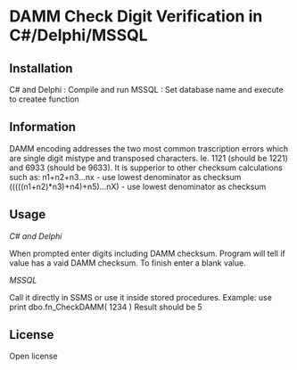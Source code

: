 # DAMM Check Digit Verification in C#/Delphi/MSSQL

## Installation

C# and Delphi : Compile and run
MSSQL : Set database name and execute to createe function

## Information

DAMM encoding addresses the two most common trascription errors which are single digit mistype and transposed characters. Ie. 1121 (should be 1221) and 6933 (should be 9633).
It is supperior to other checksum calculations such as:
n1+n2+n3...nx - use lowest denominator as checksum
(((((n1+n2)*n3)+n4)+n5)...nX) - use lowest denominator as checksum

## Usage

*C# and Delphi*

When prompted enter digits including DAMM checksum.
Program will tell if value has a vaid DAMM checksum.
To finish enter a blank value.

*MSSQL*

Call it directly in SSMS or use it inside stored procedures.
Example:
use <database>
print dbo.fn_CheckDAMM( 1234 )
Result should be 5

## License

Open license
